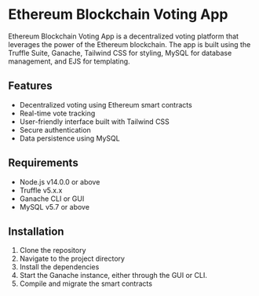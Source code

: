 # Ethereum Blockchain Voting App

Ethereum Blockchain Voting App is a decentralized voting platform that leverages the power of the Ethereum blockchain. The app is built using the Truffle Suite, Ganache, Tailwind CSS for styling, MySQL for database management, and EJS for templating.

## Features

- Decentralized voting using Ethereum smart contracts
- Real-time vote tracking
- User-friendly interface built with Tailwind CSS
- Secure authentication
- Data persistence using MySQL

## Requirements

- Node.js v14.0.0 or above
- Truffle v5.x.x
- Ganache CLI or GUI
- MySQL v5.7 or above

## Installation

1. Clone the repository
2. Navigate to the project directory
3. Install the dependencies
4. Start the Ganache instance, either through the GUI or CLI.
5. Compile and migrate the smart contracts
